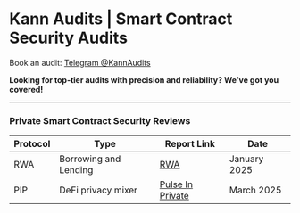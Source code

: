 # Kann Audits | Smart Contract Security Audits

Book an audit: [Telegram @KannAudits](https://t.me/kannaudits)

**Looking for top-tier audits with precision and reliability? We’ve got you covered!**


--------------------------------------

**<h3>Private Smart Contract Security Reviews</h3>**

| Protocol| Type | Report Link  | Date |
|-------|-----|----------|-------------|
| RWA |  Borrowing and Lending | [RWA](https://github.com/Kann-Audits/Kann-Audits/blob/main/reports/pdf-format/RWASucks.pdf)      |     January 2025        |
| PIP | DeFi privacy mixer | [Pulse In Private](https://github.com/Kann-Audits/Kann-Audits/blob/main/reports/pdf-format/PIP.pdf) | March 2025


